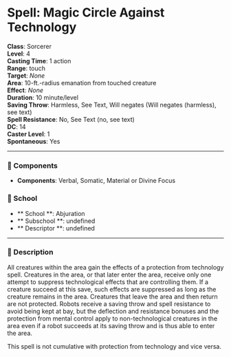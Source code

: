 
# Spell: Magic Circle Against Technology
**Class**: Sorcerer  
**Level**: 4  
**Casting Time**: 1 action  
**Range**: touch  
**Target**: _None_  
**Area**: 10-ft.-radius emanation from touched creature  
**Effect**: _None_  
**Duration**: 10 minute/level  
**Saving Throw**: Harmless, See Text, Will negates (Will negates (harmless), see text)  
**Spell Resistance**: No, See Text (no, see text)  
**DC**: 14  
**Caster Level**: 1  
**Spontaneous**: Yes

---

### 🔮 Components
- **Components**: Verbal, Somatic, Material or Divine Focus

### 🏫 School
- ** School **: Abjuration
- ** Subschool **: undefined
- ** Descriptor **: undefined
---

### 📜 Description
All creatures within the area gain the effects of a protection from technology spell. Creatures in the area, or that later enter the area, receive only one attempt to suppress technological effects that are controlling them. If a creature succeed at this save, such effects are suppressed as long as the creature remains in the area. Creatures that leave the area and then return are not protected. Robots receive a saving throw and spell resistance to avoid being kept at bay, but the deflection and resistance bonuses and the protection from mental control apply to non-technological creatures in the area even if a robot succeeds at its saving throw and is thus able to enter the area.

This spell is not cumulative with protection from technology and vice versa.
